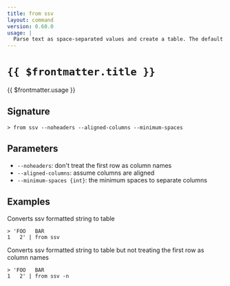 ```yaml
---
title: from ssv
layout: command
version: 0.60.0
usage: |
  Parse text as space-separated values and create a table. The default minimum number of spaces counted as a separator is 2.
---
```


# `{{ $frontmatter.title }}`

<div style='white-space: pre-wrap;'>{{ $frontmatter.usage }}</div>

## Signature

`> from ssv --noheaders --aligned-columns --minimum-spaces`

## Parameters

- `--noheaders`: don't treat the first row as column names
- `--aligned-columns`: assume columns are aligned
- `--minimum-spaces {int}`: the minimum spaces to separate columns

## Examples

Converts ssv formatted string to table

```shell
> 'FOO   BAR
1   2' | from ssv
```

Converts ssv formatted string to table but not treating the first row as column names

```shell
> 'FOO   BAR
1   2' | from ssv -n
```
